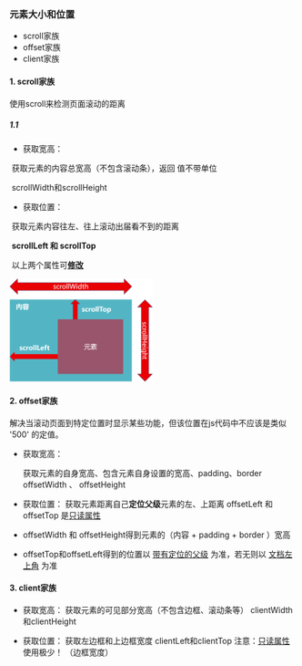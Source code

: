### 元素大小和位置

- scroll家族
- offset家族
- client家族

#### 1. scroll家族

使用scroll来检测页面滚动的距离

##### 1.1 

- 获取宽高：

​			获取元素的内容总宽高（不包含滚动条），返回 值不带单位

​			scrollWidth和scrollHeight

- 获取位置：

​			获取元素内容往左、往上滚动出届看不到的距离

​			**scrollLeft 和 scrollTop**

​			以上两个属性可<u>**修改**</u>

<img src="元素大小和位置.assets/scrollPosition.png" style="zoom: 67%; width: 50% " />

#### 2. offset家族

解决当滚动页面到特定位置时显示某些功能，但该位置在js代码中不应该是类似 '500' 的定值。

- 获取宽高：

  获取元素的自身宽高、包含元素自身设置的宽高、padding、border
  offsetWidth 、 offsetHeight

- 获取位置：
  获取元素距离自己**定位父级**元素的左、上距离
  offsetLeft 和 offsetTop 是<u>只读属性</u>

- offsetWidth 和 offsetHeight得到元素的（内容 + padding + border ）宽高
- offsetTop和offsetLeft得到的位置以 <u>带有定位的父级</u> 为准，若无则以 <u>文档左上角</u> 为准

#### 3. client家族

- 获取宽高：
  获取元素的可见部分宽高（不包含边框、滚动条等）
  clientWidth和clientHeight

- 获取位置：
  获取左边框和上边框宽度
  clientLeft和clientTop    注意：<u>只读属性</u>  使用极少！ （边框宽度）
